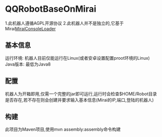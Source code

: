 # QQRobotBaseOnMirai
1.此机器人遵循AGPL开源协议
2.此机器人并不是独立的,它基于Mirai<a href="https://github.com/iTXTech/mirai-console-loader">MiraiConsoleLoader</a>
## 基本信息
运行环境: 机器人目前仅能运行在Linux(或者安卓设置配置proot环境的Linux)
Java版本: 最低为Java8
## 配置
机器人为开箱即用,仅需一个完整的jar即可运行,运行时会检查$HOME/Robot目录是否存在,若不存在则会创建并要求输入基本信息(Mirai的IP,端口,登陆的机器人)
## 构建
此项目为Maven项目,使用mvn assembly:assembly命令构建
